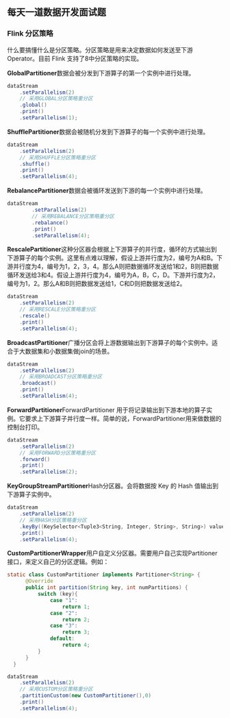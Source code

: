 ## 每天一道数据开发面试题

### Flink 分区策略

什么要搞懂什么是分区策略。分区策略是用来决定数据如何发送至下游Operator。目前 Flink 支持了8中分区策略的实现。

**GlobalPartitioner**数据会被分发到下游算子的第一个实例中进行处理。

```scala
dataStream
    .setParallelism(2)
    // 采用GLOBAL分区策略重分区
    .global()
    .print()
    .setParallelism(1);
```

**ShufflePartitioner**数据会被随机分发到下游算子的每一个实例中进行处理。

```scala
dataStream
    .setParallelism(2)
    // 采用SHUFFLE分区策略重分区
    .shuffle()
    .print()
    .setParallelism(4);
```

**RebalancePartitioner**数据会被循环发送到下游的每一个实例中进行处理。

```scala
dataStream
        .setParallelism(2)
        // 采用REBALANCE分区策略重分区
        .rebalance()
        .print()
        .setParallelism(4);
```

**RescalePartitioner**这种分区器会根据上下游算子的并行度，循环的方式输出到下游算子的每个实例。这里有点难以理解，假设上游并行度为2，编号为A和B。下游并行度为4，编号为1，2，3，4。那么A则把数据循环发送给1和2，B则把数据循环发送给3和4。假设上游并行度为4，编号为A，B，C，D。下游并行度为2，编号为1，2。那么A和B则把数据发送给1，C和D则把数据发送给2。

```scala
dataStream
    .setParallelism(2)
    // 采用RESCALE分区策略重分区
    .rescale()
    .print()
    .setParallelism(4);
```

**BroadcastPartitioner**广播分区会将上游数据输出到下游算子的每个实例中。适合于大数据集和小数据集做join的场景。

```scala
dataStream
    .setParallelism(2)
    // 采用BROADCAST分区策略重分区
    .broadcast()
    .print()
    .setParallelism(4);
```

**ForwardPartitioner**ForwardPartitioner 用于将记录输出到下游本地的算子实例。它要求上下游算子并行度一样。简单的说，ForwardPartitioner用来做数据的控制台打印。

```scala
dataStream
    .setParallelism(2)
    // 采用FORWARD分区策略重分区
    .forward()
    .print()
    .setParallelism(2);
```

**KeyGroupStreamPartitioner**Hash分区器。会将数据按 Key 的 Hash 值输出到下游算子实例中。

```scala
dataStream
    .setParallelism(2)
    // 采用HASH分区策略重分区
    .keyBy((KeySelector<Tuple3<String, Integer, String>, String>) value -> value.f0)
    .print()
    .setParallelism(4);
```

**CustomPartitionerWrapper**用户自定义分区器。需要用户自己实现Partitioner接口，来定义自己的分区逻辑。例如：

```java
static class CustomPartitioner implements Partitioner<String> {
      @Override
      public int partition(String key, int numPartitions) {
          switch (key){
              case "1":
                  return 1;
              case "2":
                  return 2;
              case "3":
                  return 3;
              default:
                  return 4;
          }
      }
  }
```

```scala
dataStream
    .setParallelism(2)
    // 采用CUSTOM分区策略重分区
    .partitionCustom(new CustomPartitioner(),0)
    .print()
    .setParallelism(4);
```

